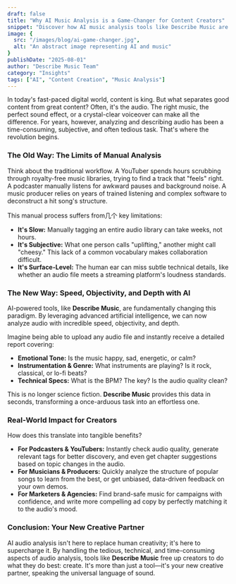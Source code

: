 ```yaml
---
draft: false
title: "Why AI Music Analysis is a Game-Changer for Content Creators"
snippet: "Discover how AI music analysis tools like Describe Music are revolutionizing the workflow for content creators, from YouTubers to podcasters."
image: {
  src: "/images/blog/ai-game-changer.jpg",
  alt: "An abstract image representing AI and music"
}
publishDate: "2025-08-01"
author: "Describe Music Team"
category: "Insights"
tags: ["AI", "Content Creation", "Music Analysis"]
---
```


In today's fast-paced digital world, content is king. But what separates good content from great content? Often, it's the audio. The right music, the perfect sound effect, or a crystal-clear voiceover can make all the difference. For years, however, analyzing and describing audio has been a time-consuming, subjective, and often tedious task. That's where the revolution begins.

### The Old Way: The Limits of Manual Analysis

Think about the traditional workflow. A YouTuber spends hours scrubbing through royalty-free music libraries, trying to find a track that "feels" right. A podcaster manually listens for awkward pauses and background noise. A music producer relies on years of trained listening and complex software to deconstruct a hit song's structure.

This manual process suffers from几个 key limitations:
- **It's Slow:** Manually tagging an entire audio library can take weeks, not hours.
- **It's Subjective:** What one person calls "uplifting," another might call "cheesy." This lack of a common vocabulary makes collaboration difficult.
- **It's Surface-Level:** The human ear can miss subtle technical details, like whether an audio file meets a streaming platform's loudness standards.

### The New Way: Speed, Objectivity, and Depth with AI

AI-powered tools, like **Describe Music**, are fundamentally changing this paradigm. By leveraging advanced artificial intelligence, we can now analyze audio with incredible speed, objectivity, and depth.

Imagine being able to upload any audio file and instantly receive a detailed report covering:
- **Emotional Tone:** Is the music happy, sad, energetic, or calm?
- **Instrumentation & Genre:** What instruments are playing? Is it rock, classical, or lo-fi beats?
- **Technical Specs:** What is the BPM? The key? Is the audio quality clean?

This is no longer science fiction. **Describe Music** provides this data in seconds, transforming a once-arduous task into an effortless one.

### Real-World Impact for Creators

How does this translate into tangible benefits?

*   **For Podcasters & YouTubers:** Instantly check audio quality, generate relevant tags for better discovery, and even get chapter suggestions based on topic changes in the audio.
*   **For Musicians & Producers:** Quickly analyze the structure of popular songs to learn from the best, or get unbiased, data-driven feedback on your own demos.
*   **For Marketers & Agencies:** Find brand-safe music for campaigns with confidence, and write more compelling ad copy by perfectly matching it to the audio's mood.

### Conclusion: Your New Creative Partner

AI audio analysis isn't here to replace human creativity; it's here to supercharge it. By handling the tedious, technical, and time-consuming aspects of audio analysis, tools like **Describe Music** free up creators to do what they do best: create. It's more than just a tool—it's your new creative partner, speaking the universal language of sound.
